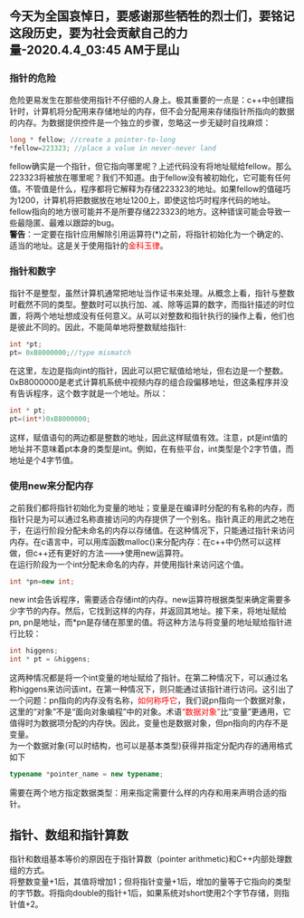## 今天为全国哀悼日，要感谢那些牺牲的烈士们，要铭记这段历史，要为社会贡献自己的力量-2020.4.4_03:45 AM于昆山

### 指针的危险

危险更易发生在那些使用指针不仔细的人身上。极其重要的一点是：c++中创建指针时，计算机将分配用来存储地址的内存，但不会分配用来存储指针所指向的数据的内存。为数据提供控件是一个独立的步骤，忽略这一步无疑时自找麻烦：

```c++
long * fellow; //create a pointer-to-long
*fellow=223323; //place a value in never-never land

``` 

fellow确实是一个指针，但它指向哪里呢？上述代码没有将地址赋给fellow。那么223323将被放在哪里呢？我们不知道。由于fellow没有被初始化，它可能有任何值。不管值是什么，程序都将它解释为存储223323的地址。如果fellow的值碰巧为1200，计算机将把数据放在地址1200上，即使这恰巧时程序代码的地址。fellow指向的地方很可能并不是所要存储223323的地方。这种错误可能会导致一些最隐匿、最难以跟踪的bug。<br>
**警告**：一定要在指针应用解除引用运算符(\*)之前，将指针初始化为一个确定的、适当的地址。这是关于使用指针的<font color=red>金科玉律</font>。<br>

### 指针和数字

指针不是整型，虽然计算机通常把地址当作证书来处理。从概念上看，指针与整数时截然不同的类型。整数时可以执行加、减、除等运算的数字，而指针描述的时位置，将两个地址想成没有任何意义。从可以对整数和指针执行的操作上看，他们也是彼此不同的。因此，不能简单地将整数赋给指针:
```c++
int *pt;
pt= 0xB8000000;//type mismatch
```

在这里，左边是指向int的指针，因此可以把它赋值给地址，但右边是一个整数。0xB8000000是老式计算机系统中视频内存的组合段偏移地址，但这条程序并没有告诉程序，这个数字就是一个地址。所以：
```c++
int * pt; 
pt=(int*)0xB8000000; 

``` 
这样，赋值语句的两边都是整数的地址，因此这样赋值有效。注意，pt是int值的地址并不意味着pt本身的类型是int。例如，在有些平台，int类型是个2字节值，而地址是个4字节值。

### 使用new来分配内存

之前我们都将指针初始化为变量的地址；变量是在编译时分配的有名称的内存，而指针只是为可以通过名称直接访问的内存提供了一个别名。指针真正的用武之地在于，在运行阶段分配未命名的内存以存储值。在这种情况下，只能通过指针来访问内存。在c语言中，可以用库函数malloc()来分配内存：在c++中仍然可以这样做，但c++还有更好的方法--->使用new运算符。<br>
在运行阶段为一个int分配未命名的内存，并使用指针来访问这个值。
```c++
int *pn=new int;
```

new int会告诉程序，需要适合存储int的内存。new运算符根据类型来确定需要多少字节的内存。然后，它找到这样的内存，并返回其地址。接下来，将地址赋给pn, pn是地址，而*pn是存储在那里的值。将这种方法与将变量的地址赋给指针进行比较：
```c++
int higgens; 
int * pt = &higgens; 

``` 
这两种情况都是将一个int变量的地址赋给了指针。在第二种情况下，可以通过名称higgens来访问该int，在第一种情况下，则只能通过该指针进行访问。这引出了一个问题：pn指向的内存没有名称，<font color=red>如何称呼它</font>，我们说pn指向一个数据对象，这里的“对象”不是“面向对象编程”中的对象。术语<font color=red>“数据对象”</font>比“变量”更通用，它值得时为数据项分配的内存快。因此，变量也是数据对象，但pn指向的内存不是变量。<br>
为一个数据对象(可以时结构，也可以是基本类型)获得并指定分配内存的通用格式如下
```c++
typename *pointer_name = new typename;
```

需要在两个地方指定数据类型：用来指定需要什么样的内存和用来声明合适的指针。

## 指针、数组和指针算数
指针和数组基本等价的原因在于指针算数（pointer arithmetic)和C++内部处理数组的方式。<br>
将整数变量+1后，其值将增加1；但将指针变量+1后，增加的量等于它指向的类型的字节数。将指向double的指针+1后，如果系统对short使用2个字节存储，则指针值+2。<br>
